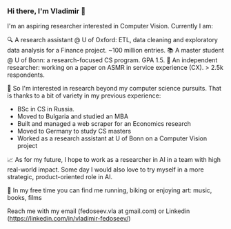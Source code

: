 ### Hi there, I'm Vladimir 👋

I'm an aspiring researcher interested in Computer Vision. Currently I am:

🔍 A research assistant @ U of Oxford: ETL, data cleaning and exploratory data analysis for a Finance project. ~100 million entries.
📚 A master student @ U of Bonn: a research-focused CS program. GPA 1.5.
📃 An independent researcher: working on a paper on ASMR in service experience (CX). > 2.5k respondents.

🚈 So I'm interested in research beyond my computer science pursuits. That is thanks to a bit of variety in my previous experience:
- BSc in CS in Russia.
- Moved to Bulgaria and studied an MBA
- Built and managed a web scraper for an Economics research
- Moved to Germany to study CS masters
- Worked as a research assistant at U of Bonn on a Computer Vision project

📈 As for my future, I hope to work as a researcher in AI in a team with high real-world impact. Some day I would also love to try myself in a more strategic, product-oriented role in AI.

🏃 In my free time you can find me running, biking or enjoying art: music, books, films

Reach me with my email (fedoseev.vla at gmail.com) or Linkedin (https://linkedin.com/in/vladimir-fedoseev/)
